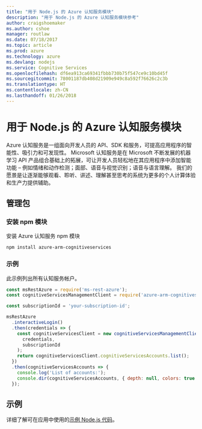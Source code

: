 ```yaml
---
title: "用于 Node.js 的 Azure 认知服务模块"
description: "用于 Node.js 的 Azure 认知服务模块参考"
author: craigshoemaker
ms.author: cshoe
manager: routlaw
ms.date: 07/18/2017
ms.topic: article
ms.prod: azure
ms.technology: azure
ms.devlang: nodejs
ms.service: Cognitive Services
ms.openlocfilehash: df6ea913ca69341fbbb730b75f547ce9c10bd45f
ms.sourcegitcommit: 78001187db408d21909e949c8a592f76626c2c3b
ms.translationtype: HT
ms.contentlocale: zh-CN
ms.lasthandoff: 01/26/2018
---
```

# <a name="azure-cognitive-services-modules-for-nodejs"></a>用于 Node.js 的 Azure 认知服务模块

Azure 认知服务是一组面向开发人员的 API、SDK 和服务，可提高应用程序的智能性、吸引力和可发现性。 Microsoft 认知服务是在 Microsoft 不断发展的机器学习 API 产品组合基础上的拓展，可让开发人员轻松地在其应用程序中添加智能功能 – 例如情绪和动作检测；面部、语音与视觉识别；语音与语言理解。 我们的愿景是让逐渐能够观看、聆听、讲述、理解甚至思考的系统为更多的个人计算体验和生产力提供辅助。

## <a name="management-package"></a>管理包

### <a name="install-the-npm-module"></a>安装 npm 模块

安装 Azure 认知服务 npm 模块

```bash
npm install azure-arm-cognitiveservices
```

### <a name="example"></a>示例

此示例列出所有认知服务帐户。

```javascript
const msRestAzure = require('ms-rest-azure');
const cognitiveServicesManagementClient = require('azure-arm-cognitiveservices');

const subscriptionId = 'your-subscription-id';

msRestAzure
  .interactiveLogin()
  .then(credentials => {
    const cognitiveServicesClient = new cognitiveServicesManagementClient(
      credentials,
      subscriptionId
    );
    return cognitiveServicesClient.cognitiveServicesAccounts.list();
  })
  .then(cognitiveServicesAccounts => {
    console.log('List of accounts:');
    console.dir(cognitiveServicesAccounts, { depth: null, colors: true });    
  });

```

## <a name="samples"></a>示例

详细了解可在应用中使用的[示例 Node.js 代码](https://azure.microsoft.com/resources/samples/?platform=nodejs)。

